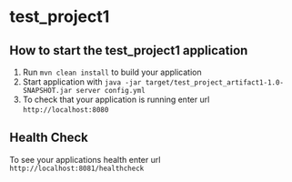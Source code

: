 # test_project1

How to start the test_project1 application
---

1. Run `mvn clean install` to build your application
1. Start application with `java -jar target/test_project_artifact1-1.0-SNAPSHOT.jar server config.yml`
1. To check that your application is running enter url `http://localhost:8080`

Health Check
---

To see your applications health enter url `http://localhost:8081/healthcheck`
